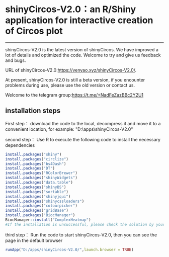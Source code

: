 # shinyCircos-V2.0：an R/Shiny application for interactive creation of Circos plot
---
shinyCircos-V2.0 is the latest version of shinyCircos.
We have improved a lot of details and optimized the code. Welcome to try and give us feedback and bugs.

URL of shinyCircos-V2.0:https://venyao.xyz/shinyCircos-V2.0/.

At present, shinyCircos-V2.0 is still a beta version, if you encounter problems during use, please use the old version or contact us.

Welcome to the telegram group:https://t.me/+NadFeZazBBc2Y2U1

## installation steps
First step：
download the code to the local, decompress it and move it to a convenient location, for example: "D:\apps\shinyCircos-V2.0"

second step：
Use R to execute the following code to install the necessary dependencies
```R
install.packages("shiny")
install.packages("circlize")
install.packages("bs4Dash")
install.packages("DT")
install.packages("RColorBrewer")
install.packages("shinyWidgets")
install.packages("data.table")
install.packages("shinyBS")
install.packages("sortable")
install.packages("shinyjqui")
install.packages("shinycssloaders")
install.packages("colourpicker")
install.packages("gridBase")
install.packages("BiocManager")
BiocManager::install("ComplexHeatmap")
#If the installation is unsuccessful, please check the solution by yourself
```

third step：
Run the code to start shinyCircos-V2.0, then you can see the page in the default browser
```R
runApp("D:/apps/shinyCircos-V2.0/",launch.browser = TRUE)
```







